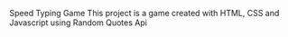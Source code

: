 Speed Typing Game
This project is a game created with HTML, CSS and Javascript using Random Quotes Api
